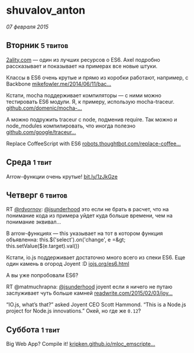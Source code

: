 # shuvalov_anton

_07 февраля 2015_

## Вторник <small>5 твитов</small>

<a href="http://t.co/PvtJZodxLf">2ality.com</a> — один из лучших ресурсов о ES6. Axel подробно рассказывает и показывает на примерах все новые штуки.

Классы в ES6 очень крутые и прямо из коробки работают, например, с Backbone <a href="http://t.co/iTpI8kcbF1">mikefowler.me/2014/06/11/bac…</a>

Кстати, mocha поддерживает компиляторы — с ними можно тестировать ES6 модули. Я, к примеру, использую mocha-traceur. <a href="https://t.co/RYEpf7hWPX">github.com/domenic/mocha-…</a>

А можно подружить traceur c node, подменив require. Так можно и node_modules компилировать, что иногда полезно <a href="https://t.co/ZUhwmdVsin">github.com/google/traceur…</a>

Replace CoffeeScript with ES6 <a href="http://t.co/ELB3FSt6Qx">robots.thoughtbot.com/replace-coffee…</a>

## Среда <small>1 твит</small>

Arrow-функции очень крутые! <a href="http://t.co/U1ODB6vaN3">bit.ly/1zJkGze</a>

## Четверг <small>6 твитов</small>

RT <a href="https://twitter.com/rdvornov" title="Roman Dvornov">@rdvornov</a>: <a href="https://twitter.com/jsunderhood" title="Разработчик">@jsunderhood</a> это если не брать в расчет, что на понимание кода из примера уйдет куда больше времени, чем на понимание эквивал…

В arrow-функциях — this указывает на тот  в котором функция объявленна: 
this.$('select').on('change', e =&gt; this.setValue($(e.target).val())

Кстати, io.js поддерживает достаточно много всего из спеки ES6. Еще один камень в огород Joyent :D <a href="https://t.co/VtTWv98RPl">iojs.org/es6.html</a>

А вы уже попробовали ES6?

RT @matmuchrapna: <a href="https://twitter.com/jsunderhood" title="Разработчик">@jsunderhood</a> joyent если я ничего не путаю заслуживает чуть больше камней  <a href="http://t.co/p5MsEMy5h0">readwrite.com/2015/02/03/joy…</a>

“IO.js, what’s that?” asked Joyent CEO Scott Hammond. “This is a Node.js project for Node.js innovations.” Окей, но где же `0.12`?

## Суббота <small>1 твит</small>

Big Web App? Compile it! <a href="http://t.co/vuLsUgPI4U">kripken.github.io/mloc_emscripte…</a>